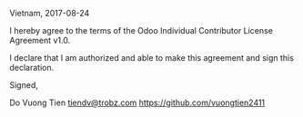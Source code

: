 Vietnam, 2017-08-24

I hereby agree to the terms of the Odoo Individual Contributor License
Agreement v1.0.

I declare that I am authorized and able to make this agreement and sign this
declaration.

Signed,

Do Vuong Tien tiendv@trobz.com https://github.com/vuongtien2411
